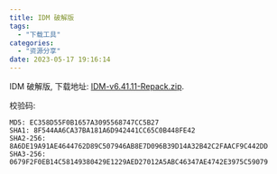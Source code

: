 ```yaml
---
title: IDM 破解版
tags:
  - "下载工具"
categories:
  - "资源分享"
date: 2023-05-17 19:16:14
---
```


IDM 破解版, 下载地址: [IDM-v6.41.11-Repack.zip](https://ww-rm.lanzout.com/ifCTh0wf7qkb).

校验码:

```plain
MD5: EC358D55F0B1657A3095568747CC5B27
SHA1: 8F544AA6CA37BA181A6D942441CC65C0B448FE42
SHA2-256: 8A6DE19A91AE4644762D89C507946AB8E7D096B39D14A32B42C2FAACF9C442DD
SHA3-256: 0679F2F0EB14C58149380429E1229AED27012A5ABC46347AE4742E3975C59079
```
